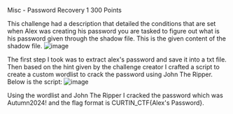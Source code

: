 Misc - Password Recovery 1 300 Points

This challenge had a description that detailed the conditions that are set when Alex was creating his password you are tasked to figure out what is his password given through the shadow file. 
This is the given content of the shadow file.
![image](https://github.com/user-attachments/assets/b6ed0ef3-e75e-4e05-af4e-11dd0a1b985c)

The first step I took was to extract alex's password and save it into a txt file. Then based on the hint given by the challenge creator I crafted a script to create a custom wordlist to crack the password using John The Ripper. Below is the script:
![image](https://github.com/user-attachments/assets/708a73a4-ac11-4e1a-800f-e23a36d16c86)

Using the wordlist and John The Ripper I cracked the password which was Autumn2024! and the flag format is CURTIN_CTF{Alex's Password}.
